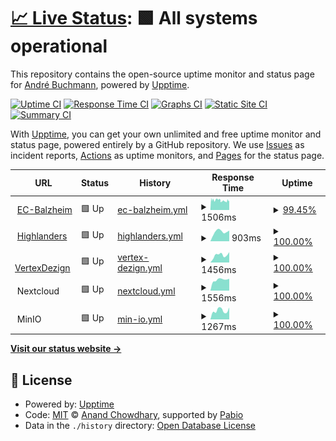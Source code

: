 # [📈 Live Status](https://status.schliesser.dev): <!--live status--> **🟩 All systems operational**

This repository contains the open-source uptime monitor and status page for [André Buchmann](https://status.schliesser.dev), powered by [Upptime](https://github.com/upptime/upptime).

[![Uptime CI](https://github.com/schliesser/upptime/workflows/Uptime%20CI/badge.svg)](https://github.com/schliesser/upptime/actions?query=workflow%3A%22Uptime+CI%22)
[![Response Time CI](https://github.com/schliesser/upptime/workflows/Response%20Time%20CI/badge.svg)](https://github.com/schliesser/upptime/actions?query=workflow%3A%22Response+Time+CI%22)
[![Graphs CI](https://github.com/schliesser/upptime/workflows/Graphs%20CI/badge.svg)](https://github.com/schliesser/upptime/actions?query=workflow%3A%22Graphs+CI%22)
[![Static Site CI](https://github.com/schliesser/upptime/workflows/Static%20Site%20CI/badge.svg)](https://github.com/schliesser/upptime/actions?query=workflow%3A%22Static+Site+CI%22)
[![Summary CI](https://github.com/schliesser/upptime/workflows/Summary%20CI/badge.svg)](https://github.com/schliesser/upptime/actions?query=workflow%3A%22Summary+CI%22)

With [Upptime](https://upptime.js.org), you can get your own unlimited and free uptime monitor and status page, powered entirely by a GitHub repository. We use [Issues](https://github.com/schliesser/upptime/issues) as incident reports, [Actions](https://github.com/schliesser/upptime/actions) as uptime monitors, and [Pages](https://status.schliesser.dev) for the status page.

<!--start: status pages-->
<!-- This summary is generated by Upptime (https://github.com/upptime/upptime) -->
<!-- Do not edit this manually, your changes will be overwritten -->
<!-- prettier-ignore -->
| URL | Status | History | Response Time | Uptime |
| --- | ------ | ------- | ------------- | ------ |
| <img alt="" src="https://status.schliesser.dev/ec-balzheim.png" height="13"> [EC-Balzheim](https://www.ec-balzheim.de) | 🟩 Up | [ec-balzheim.yml](https://github.com/schliesser/upptime/commits/HEAD/history/ec-balzheim.yml) | <details><summary><img alt="Response time graph" src="./graphs/ec-balzheim/response-time-week.png" height="20"> 1506ms</summary><br><a href="https://status.schliesser.dev/history/ec-balzheim"><img alt="Response time 1194" src="https://img.shields.io/endpoint?url=https%3A%2F%2Fraw.githubusercontent.com%2Fschliesser%2Fupptime%2FHEAD%2Fapi%2Fec-balzheim%2Fresponse-time.json"></a><br><a href="https://status.schliesser.dev/history/ec-balzheim"><img alt="24-hour response time 1404" src="https://img.shields.io/endpoint?url=https%3A%2F%2Fraw.githubusercontent.com%2Fschliesser%2Fupptime%2FHEAD%2Fapi%2Fec-balzheim%2Fresponse-time-day.json"></a><br><a href="https://status.schliesser.dev/history/ec-balzheim"><img alt="7-day response time 1506" src="https://img.shields.io/endpoint?url=https%3A%2F%2Fraw.githubusercontent.com%2Fschliesser%2Fupptime%2FHEAD%2Fapi%2Fec-balzheim%2Fresponse-time-week.json"></a><br><a href="https://status.schliesser.dev/history/ec-balzheim"><img alt="30-day response time 1319" src="https://img.shields.io/endpoint?url=https%3A%2F%2Fraw.githubusercontent.com%2Fschliesser%2Fupptime%2FHEAD%2Fapi%2Fec-balzheim%2Fresponse-time-month.json"></a><br><a href="https://status.schliesser.dev/history/ec-balzheim"><img alt="1-year response time 1194" src="https://img.shields.io/endpoint?url=https%3A%2F%2Fraw.githubusercontent.com%2Fschliesser%2Fupptime%2FHEAD%2Fapi%2Fec-balzheim%2Fresponse-time-year.json"></a></details> | <details><summary><a href="https://status.schliesser.dev/history/ec-balzheim">99.45%</a></summary><a href="https://status.schliesser.dev/history/ec-balzheim"><img alt="All-time uptime 99.71%" src="https://img.shields.io/endpoint?url=https%3A%2F%2Fraw.githubusercontent.com%2Fschliesser%2Fupptime%2FHEAD%2Fapi%2Fec-balzheim%2Fuptime.json"></a><br><a href="https://status.schliesser.dev/history/ec-balzheim"><img alt="24-hour uptime 98.72%" src="https://img.shields.io/endpoint?url=https%3A%2F%2Fraw.githubusercontent.com%2Fschliesser%2Fupptime%2FHEAD%2Fapi%2Fec-balzheim%2Fuptime-day.json"></a><br><a href="https://status.schliesser.dev/history/ec-balzheim"><img alt="7-day uptime 99.45%" src="https://img.shields.io/endpoint?url=https%3A%2F%2Fraw.githubusercontent.com%2Fschliesser%2Fupptime%2FHEAD%2Fapi%2Fec-balzheim%2Fuptime-week.json"></a><br><a href="https://status.schliesser.dev/history/ec-balzheim"><img alt="30-day uptime 99.68%" src="https://img.shields.io/endpoint?url=https%3A%2F%2Fraw.githubusercontent.com%2Fschliesser%2Fupptime%2FHEAD%2Fapi%2Fec-balzheim%2Fuptime-month.json"></a><br><a href="https://status.schliesser.dev/history/ec-balzheim"><img alt="1-year uptime 99.71%" src="https://img.shields.io/endpoint?url=https%3A%2F%2Fraw.githubusercontent.com%2Fschliesser%2Fupptime%2FHEAD%2Fapi%2Fec-balzheim%2Fuptime-year.json"></a></details>
| <img alt="" src="https://status.schliesser.dev/highlanders.png" height="13"> [Highlanders](https://highlanders.club) | 🟩 Up | [highlanders.yml](https://github.com/schliesser/upptime/commits/HEAD/history/highlanders.yml) | <details><summary><img alt="Response time graph" src="./graphs/highlanders/response-time-week.png" height="20"> 903ms</summary><br><a href="https://status.schliesser.dev/history/highlanders"><img alt="Response time 832" src="https://img.shields.io/endpoint?url=https%3A%2F%2Fraw.githubusercontent.com%2Fschliesser%2Fupptime%2FHEAD%2Fapi%2Fhighlanders%2Fresponse-time.json"></a><br><a href="https://status.schliesser.dev/history/highlanders"><img alt="24-hour response time 1007" src="https://img.shields.io/endpoint?url=https%3A%2F%2Fraw.githubusercontent.com%2Fschliesser%2Fupptime%2FHEAD%2Fapi%2Fhighlanders%2Fresponse-time-day.json"></a><br><a href="https://status.schliesser.dev/history/highlanders"><img alt="7-day response time 903" src="https://img.shields.io/endpoint?url=https%3A%2F%2Fraw.githubusercontent.com%2Fschliesser%2Fupptime%2FHEAD%2Fapi%2Fhighlanders%2Fresponse-time-week.json"></a><br><a href="https://status.schliesser.dev/history/highlanders"><img alt="30-day response time 872" src="https://img.shields.io/endpoint?url=https%3A%2F%2Fraw.githubusercontent.com%2Fschliesser%2Fupptime%2FHEAD%2Fapi%2Fhighlanders%2Fresponse-time-month.json"></a><br><a href="https://status.schliesser.dev/history/highlanders"><img alt="1-year response time 832" src="https://img.shields.io/endpoint?url=https%3A%2F%2Fraw.githubusercontent.com%2Fschliesser%2Fupptime%2FHEAD%2Fapi%2Fhighlanders%2Fresponse-time-year.json"></a></details> | <details><summary><a href="https://status.schliesser.dev/history/highlanders">100.00%</a></summary><a href="https://status.schliesser.dev/history/highlanders"><img alt="All-time uptime 99.98%" src="https://img.shields.io/endpoint?url=https%3A%2F%2Fraw.githubusercontent.com%2Fschliesser%2Fupptime%2FHEAD%2Fapi%2Fhighlanders%2Fuptime.json"></a><br><a href="https://status.schliesser.dev/history/highlanders"><img alt="24-hour uptime 100.00%" src="https://img.shields.io/endpoint?url=https%3A%2F%2Fraw.githubusercontent.com%2Fschliesser%2Fupptime%2FHEAD%2Fapi%2Fhighlanders%2Fuptime-day.json"></a><br><a href="https://status.schliesser.dev/history/highlanders"><img alt="7-day uptime 100.00%" src="https://img.shields.io/endpoint?url=https%3A%2F%2Fraw.githubusercontent.com%2Fschliesser%2Fupptime%2FHEAD%2Fapi%2Fhighlanders%2Fuptime-week.json"></a><br><a href="https://status.schliesser.dev/history/highlanders"><img alt="30-day uptime 100.00%" src="https://img.shields.io/endpoint?url=https%3A%2F%2Fraw.githubusercontent.com%2Fschliesser%2Fupptime%2FHEAD%2Fapi%2Fhighlanders%2Fuptime-month.json"></a><br><a href="https://status.schliesser.dev/history/highlanders"><img alt="1-year uptime 99.98%" src="https://img.shields.io/endpoint?url=https%3A%2F%2Fraw.githubusercontent.com%2Fschliesser%2Fupptime%2FHEAD%2Fapi%2Fhighlanders%2Fuptime-year.json"></a></details>
| <img alt="" src="https://status.schliesser.dev/vertexdezign.png" height="13"> [VertexDezign](https://vertexdezign.net) | 🟩 Up | [vertex-dezign.yml](https://github.com/schliesser/upptime/commits/HEAD/history/vertex-dezign.yml) | <details><summary><img alt="Response time graph" src="./graphs/vertex-dezign/response-time-week.png" height="20"> 1456ms</summary><br><a href="https://status.schliesser.dev/history/vertex-dezign"><img alt="Response time 1236" src="https://img.shields.io/endpoint?url=https%3A%2F%2Fraw.githubusercontent.com%2Fschliesser%2Fupptime%2FHEAD%2Fapi%2Fvertex-dezign%2Fresponse-time.json"></a><br><a href="https://status.schliesser.dev/history/vertex-dezign"><img alt="24-hour response time 2036" src="https://img.shields.io/endpoint?url=https%3A%2F%2Fraw.githubusercontent.com%2Fschliesser%2Fupptime%2FHEAD%2Fapi%2Fvertex-dezign%2Fresponse-time-day.json"></a><br><a href="https://status.schliesser.dev/history/vertex-dezign"><img alt="7-day response time 1456" src="https://img.shields.io/endpoint?url=https%3A%2F%2Fraw.githubusercontent.com%2Fschliesser%2Fupptime%2FHEAD%2Fapi%2Fvertex-dezign%2Fresponse-time-week.json"></a><br><a href="https://status.schliesser.dev/history/vertex-dezign"><img alt="30-day response time 1275" src="https://img.shields.io/endpoint?url=https%3A%2F%2Fraw.githubusercontent.com%2Fschliesser%2Fupptime%2FHEAD%2Fapi%2Fvertex-dezign%2Fresponse-time-month.json"></a><br><a href="https://status.schliesser.dev/history/vertex-dezign"><img alt="1-year response time 1236" src="https://img.shields.io/endpoint?url=https%3A%2F%2Fraw.githubusercontent.com%2Fschliesser%2Fupptime%2FHEAD%2Fapi%2Fvertex-dezign%2Fresponse-time-year.json"></a></details> | <details><summary><a href="https://status.schliesser.dev/history/vertex-dezign">100.00%</a></summary><a href="https://status.schliesser.dev/history/vertex-dezign"><img alt="All-time uptime 99.98%" src="https://img.shields.io/endpoint?url=https%3A%2F%2Fraw.githubusercontent.com%2Fschliesser%2Fupptime%2FHEAD%2Fapi%2Fvertex-dezign%2Fuptime.json"></a><br><a href="https://status.schliesser.dev/history/vertex-dezign"><img alt="24-hour uptime 100.00%" src="https://img.shields.io/endpoint?url=https%3A%2F%2Fraw.githubusercontent.com%2Fschliesser%2Fupptime%2FHEAD%2Fapi%2Fvertex-dezign%2Fuptime-day.json"></a><br><a href="https://status.schliesser.dev/history/vertex-dezign"><img alt="7-day uptime 100.00%" src="https://img.shields.io/endpoint?url=https%3A%2F%2Fraw.githubusercontent.com%2Fschliesser%2Fupptime%2FHEAD%2Fapi%2Fvertex-dezign%2Fuptime-week.json"></a><br><a href="https://status.schliesser.dev/history/vertex-dezign"><img alt="30-day uptime 100.00%" src="https://img.shields.io/endpoint?url=https%3A%2F%2Fraw.githubusercontent.com%2Fschliesser%2Fupptime%2FHEAD%2Fapi%2Fvertex-dezign%2Fuptime-month.json"></a><br><a href="https://status.schliesser.dev/history/vertex-dezign"><img alt="1-year uptime 99.98%" src="https://img.shields.io/endpoint?url=https%3A%2F%2Fraw.githubusercontent.com%2Fschliesser%2Fupptime%2FHEAD%2Fapi%2Fvertex-dezign%2Fuptime-year.json"></a></details>
| <img alt="" src="https://status.schliesser.dev/nextcloud.png" height="13"> Nextcloud | 🟩 Up | [nextcloud.yml](https://github.com/schliesser/upptime/commits/HEAD/history/nextcloud.yml) | <details><summary><img alt="Response time graph" src="./graphs/nextcloud/response-time-week.png" height="20"> 1556ms</summary><br><a href="https://status.schliesser.dev/history/nextcloud"><img alt="Response time 1493" src="https://img.shields.io/endpoint?url=https%3A%2F%2Fraw.githubusercontent.com%2Fschliesser%2Fupptime%2FHEAD%2Fapi%2Fnextcloud%2Fresponse-time.json"></a><br><a href="https://status.schliesser.dev/history/nextcloud"><img alt="24-hour response time 1698" src="https://img.shields.io/endpoint?url=https%3A%2F%2Fraw.githubusercontent.com%2Fschliesser%2Fupptime%2FHEAD%2Fapi%2Fnextcloud%2Fresponse-time-day.json"></a><br><a href="https://status.schliesser.dev/history/nextcloud"><img alt="7-day response time 1556" src="https://img.shields.io/endpoint?url=https%3A%2F%2Fraw.githubusercontent.com%2Fschliesser%2Fupptime%2FHEAD%2Fapi%2Fnextcloud%2Fresponse-time-week.json"></a><br><a href="https://status.schliesser.dev/history/nextcloud"><img alt="30-day response time 1479" src="https://img.shields.io/endpoint?url=https%3A%2F%2Fraw.githubusercontent.com%2Fschliesser%2Fupptime%2FHEAD%2Fapi%2Fnextcloud%2Fresponse-time-month.json"></a><br><a href="https://status.schliesser.dev/history/nextcloud"><img alt="1-year response time 1493" src="https://img.shields.io/endpoint?url=https%3A%2F%2Fraw.githubusercontent.com%2Fschliesser%2Fupptime%2FHEAD%2Fapi%2Fnextcloud%2Fresponse-time-year.json"></a></details> | <details><summary><a href="https://status.schliesser.dev/history/nextcloud">100.00%</a></summary><a href="https://status.schliesser.dev/history/nextcloud"><img alt="All-time uptime 99.84%" src="https://img.shields.io/endpoint?url=https%3A%2F%2Fraw.githubusercontent.com%2Fschliesser%2Fupptime%2FHEAD%2Fapi%2Fnextcloud%2Fuptime.json"></a><br><a href="https://status.schliesser.dev/history/nextcloud"><img alt="24-hour uptime 100.00%" src="https://img.shields.io/endpoint?url=https%3A%2F%2Fraw.githubusercontent.com%2Fschliesser%2Fupptime%2FHEAD%2Fapi%2Fnextcloud%2Fuptime-day.json"></a><br><a href="https://status.schliesser.dev/history/nextcloud"><img alt="7-day uptime 100.00%" src="https://img.shields.io/endpoint?url=https%3A%2F%2Fraw.githubusercontent.com%2Fschliesser%2Fupptime%2FHEAD%2Fapi%2Fnextcloud%2Fuptime-week.json"></a><br><a href="https://status.schliesser.dev/history/nextcloud"><img alt="30-day uptime 100.00%" src="https://img.shields.io/endpoint?url=https%3A%2F%2Fraw.githubusercontent.com%2Fschliesser%2Fupptime%2FHEAD%2Fapi%2Fnextcloud%2Fuptime-month.json"></a><br><a href="https://status.schliesser.dev/history/nextcloud"><img alt="1-year uptime 99.84%" src="https://img.shields.io/endpoint?url=https%3A%2F%2Fraw.githubusercontent.com%2Fschliesser%2Fupptime%2FHEAD%2Fapi%2Fnextcloud%2Fuptime-year.json"></a></details>
| <img alt="" src="https://status.schliesser.dev/minio.png" height="13"> MinIO | 🟩 Up | [min-io.yml](https://github.com/schliesser/upptime/commits/HEAD/history/min-io.yml) | <details><summary><img alt="Response time graph" src="./graphs/min-io/response-time-week.png" height="20"> 1267ms</summary><br><a href="https://status.schliesser.dev/history/min-io"><img alt="Response time 1405" src="https://img.shields.io/endpoint?url=https%3A%2F%2Fraw.githubusercontent.com%2Fschliesser%2Fupptime%2FHEAD%2Fapi%2Fmin-io%2Fresponse-time.json"></a><br><a href="https://status.schliesser.dev/history/min-io"><img alt="24-hour response time 1685" src="https://img.shields.io/endpoint?url=https%3A%2F%2Fraw.githubusercontent.com%2Fschliesser%2Fupptime%2FHEAD%2Fapi%2Fmin-io%2Fresponse-time-day.json"></a><br><a href="https://status.schliesser.dev/history/min-io"><img alt="7-day response time 1267" src="https://img.shields.io/endpoint?url=https%3A%2F%2Fraw.githubusercontent.com%2Fschliesser%2Fupptime%2FHEAD%2Fapi%2Fmin-io%2Fresponse-time-week.json"></a><br><a href="https://status.schliesser.dev/history/min-io"><img alt="30-day response time 1326" src="https://img.shields.io/endpoint?url=https%3A%2F%2Fraw.githubusercontent.com%2Fschliesser%2Fupptime%2FHEAD%2Fapi%2Fmin-io%2Fresponse-time-month.json"></a><br><a href="https://status.schliesser.dev/history/min-io"><img alt="1-year response time 1405" src="https://img.shields.io/endpoint?url=https%3A%2F%2Fraw.githubusercontent.com%2Fschliesser%2Fupptime%2FHEAD%2Fapi%2Fmin-io%2Fresponse-time-year.json"></a></details> | <details><summary><a href="https://status.schliesser.dev/history/min-io">100.00%</a></summary><a href="https://status.schliesser.dev/history/min-io"><img alt="All-time uptime 100.00%" src="https://img.shields.io/endpoint?url=https%3A%2F%2Fraw.githubusercontent.com%2Fschliesser%2Fupptime%2FHEAD%2Fapi%2Fmin-io%2Fuptime.json"></a><br><a href="https://status.schliesser.dev/history/min-io"><img alt="24-hour uptime 100.00%" src="https://img.shields.io/endpoint?url=https%3A%2F%2Fraw.githubusercontent.com%2Fschliesser%2Fupptime%2FHEAD%2Fapi%2Fmin-io%2Fuptime-day.json"></a><br><a href="https://status.schliesser.dev/history/min-io"><img alt="7-day uptime 100.00%" src="https://img.shields.io/endpoint?url=https%3A%2F%2Fraw.githubusercontent.com%2Fschliesser%2Fupptime%2FHEAD%2Fapi%2Fmin-io%2Fuptime-week.json"></a><br><a href="https://status.schliesser.dev/history/min-io"><img alt="30-day uptime 100.00%" src="https://img.shields.io/endpoint?url=https%3A%2F%2Fraw.githubusercontent.com%2Fschliesser%2Fupptime%2FHEAD%2Fapi%2Fmin-io%2Fuptime-month.json"></a><br><a href="https://status.schliesser.dev/history/min-io"><img alt="1-year uptime 100.00%" src="https://img.shields.io/endpoint?url=https%3A%2F%2Fraw.githubusercontent.com%2Fschliesser%2Fupptime%2FHEAD%2Fapi%2Fmin-io%2Fuptime-year.json"></a></details>

<!--end: status pages-->

[**Visit our status website →**](https://status.schliesser.dev)

## 📄 License

- Powered by: [Upptime](https://github.com/upptime/upptime)
- Code: [MIT](./LICENSE) © [Anand Chowdhary](https://anandchowdhary.com), supported by [Pabio](https://pabio.com)
- Data in the `./history` directory: [Open Database License](https://opendatacommons.org/licenses/odbl/1-0/)
